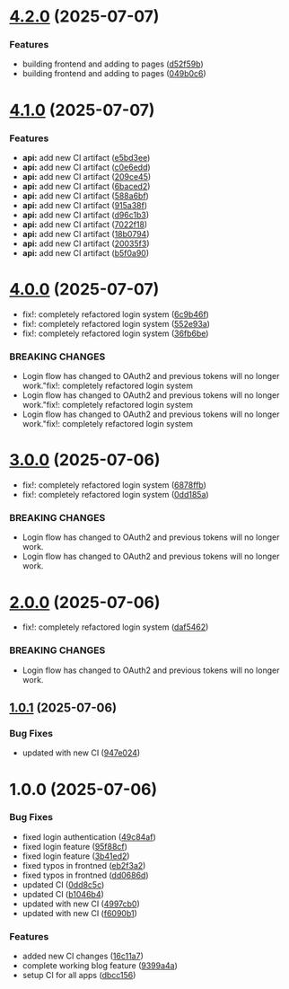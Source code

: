 # [4.2.0](https://github.com/sk00l/git-day15/compare/v4.1.0...v4.2.0) (2025-07-07)


### Features

* building frontend and adding to pages ([d52f59b](https://github.com/sk00l/git-day15/commit/d52f59bcfa89d1da9d844a06c0f25c1997254140))
* building frontend and adding to pages ([049b0c6](https://github.com/sk00l/git-day15/commit/049b0c69fb7e0a029beac6a3b242752ee3c2726a))

# [4.1.0](https://github.com/sk00l/git-day15/compare/v4.0.0...v4.1.0) (2025-07-07)


### Features

* **api:** add new CI artifact ([e5bd3ee](https://github.com/sk00l/git-day15/commit/e5bd3ee73950d64a69c667635241bcfa714d6c18))
* **api:** add new CI artifact ([c0e6edd](https://github.com/sk00l/git-day15/commit/c0e6eddffae16ed4ceab4527fc740e116358a6e5))
* **api:** add new CI artifact ([209ce45](https://github.com/sk00l/git-day15/commit/209ce4583983c00ab351b5cb9c1850ff84f5037b))
* **api:** add new CI artifact ([6baced2](https://github.com/sk00l/git-day15/commit/6baced2510c31e1fb2932821d022f0bc90848aa6))
* **api:** add new CI artifact ([588a6bf](https://github.com/sk00l/git-day15/commit/588a6bfb0bcbc5ccb0e5ef48163e98c8cec457a3))
* **api:** add new CI artifact ([915a38f](https://github.com/sk00l/git-day15/commit/915a38f01120dfa33abe3be12240071493e9dc2c))
* **api:** add new CI artifact ([d96c1b3](https://github.com/sk00l/git-day15/commit/d96c1b30150b6e848ad29a45989cad47004b7839))
* **api:** add new CI artifact ([7022f18](https://github.com/sk00l/git-day15/commit/7022f1827dd0f394887dc04e4392a79504ba5b95))
* **api:** add new CI artifact ([18b0794](https://github.com/sk00l/git-day15/commit/18b07949f2692513374d1302749088566b6355bb))
* **api:** add new CI artifact ([20035f3](https://github.com/sk00l/git-day15/commit/20035f3de2346ef9ebbeb3cb77ff7a6b0e33e871))
* **api:** add new CI artifact ([b5f0a90](https://github.com/sk00l/git-day15/commit/b5f0a903ba3b94f8e9583a8427e1790585a9553b))

# [4.0.0](https://github.com/sk00l/git-day15/compare/v3.0.0...v4.0.0) (2025-07-07)


* fix!: completely refactored login system ([6c9b46f](https://github.com/sk00l/git-day15/commit/6c9b46fb945c241f545a054f182abefa72ab1c32))
* fix!: completely refactored login system ([552e93a](https://github.com/sk00l/git-day15/commit/552e93a1bb7c39be0459e0e9cf92be869b5de282))
* fix!: completely refactored login system ([36fb6be](https://github.com/sk00l/git-day15/commit/36fb6be5ec9e209b374e797dda3c4fa017cd652e))


### BREAKING CHANGES

* Login flow has changed to OAuth2 and previous tokens will no longer work."fix!: completely refactored login system
* Login flow has changed to OAuth2 and previous tokens will no longer work."fix!: completely refactored login system
* Login flow has changed to OAuth2 and previous tokens will no longer work."fix!: completely refactored login system

# [3.0.0](https://github.com/sk00l/git-day15/compare/v2.0.0...v3.0.0) (2025-07-06)


* fix!: completely refactored login system ([6878ffb](https://github.com/sk00l/git-day15/commit/6878ffb61ea38ec9758e0c0013f626e5ed504703))
* fix!: completely refactored login system ([0dd185a](https://github.com/sk00l/git-day15/commit/0dd185add3f1bb94adcf5110bb00802cc0a265aa))


### BREAKING CHANGES

* Login flow has changed to OAuth2 and previous tokens will no longer work.
* Login flow has changed to OAuth2 and previous tokens will no longer work.

# [2.0.0](https://github.com/sk00l/git-day15/compare/v1.0.1...v2.0.0) (2025-07-06)


* fix!: completely refactored login system ([daf5462](https://github.com/sk00l/git-day15/commit/daf54625cde06719a598caab54577034d67187fe))


### BREAKING CHANGES

* Login flow has changed to OAuth2 and previous tokens will no longer work.

## [1.0.1](https://github.com/sk00l/git-day15/compare/v1.0.0...v1.0.1) (2025-07-06)


### Bug Fixes

* updated with new CI ([947e024](https://github.com/sk00l/git-day15/commit/947e024f157ae1f9a84156f6f410f35d97e4a0cf))

# 1.0.0 (2025-07-06)


### Bug Fixes

* fixed login authentication ([49c84af](https://github.com/sk00l/git-day15/commit/49c84af6ac2fe560c10c4f7fc844a7be15dc6320))
* fixed login feature ([95f88cf](https://github.com/sk00l/git-day15/commit/95f88cfe33b9055b85d358d6aaa45aada1796de4))
* fixed login feature ([3b41ed2](https://github.com/sk00l/git-day15/commit/3b41ed2226dc9ee6c5a6ac254fb5f386801ff634))
* fixed typos in frontned ([eb2f3a2](https://github.com/sk00l/git-day15/commit/eb2f3a2750575d094d1b000894b73673b6334424))
* fixed typos in frontned ([dd0686d](https://github.com/sk00l/git-day15/commit/dd0686d606bd68cf25fafc95ae2a205e6c25cce0))
* updated CI ([0dd8c5c](https://github.com/sk00l/git-day15/commit/0dd8c5cfd95fd07ee78c51a60ebac5ce2d380435))
* updated CI ([b1046b4](https://github.com/sk00l/git-day15/commit/b1046b4e16d475befd40b3ee105189ead7f355ab))
* updated with new CI ([4997cb0](https://github.com/sk00l/git-day15/commit/4997cb0c43166a224d99d9891d3c0f3c26abc677))
* updated with new CI ([f6090b1](https://github.com/sk00l/git-day15/commit/f6090b1dcdb915f437856354027a4068824c9c98))


### Features

* added new CI changes ([16c11a7](https://github.com/sk00l/git-day15/commit/16c11a77bf457e55f1d2ee2828f9619aee425d09))
* complete working blog feature ([9399a4a](https://github.com/sk00l/git-day15/commit/9399a4afe499c4957fe1b246d4c536c0874491f1))
* setup CI for all apps ([dbcc156](https://github.com/sk00l/git-day15/commit/dbcc15677c45508a322d03eeae3f4bab7c7b5daa))
